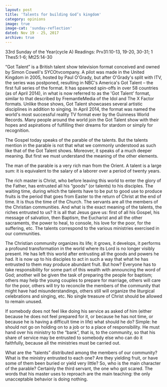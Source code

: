 ```yaml
---
layout: post
title: 'Talents for building God’s kingdom'
category: opinions
image: true
image-cat: 'sunday-reflection'
dated: Nov 19 - 25, 2017
archive: true
---
```


33rd Sunday of the Year(cycle A)
Readings: Prv31:10-13, 19-20, 30-31; 1 Thes5:1-6; Mt25:14-30

“Got Talent” is a British talent show television format conceived and owned by Simon Cowell's SYCOtvcompany. A pilot was made in the United Kingdom in 2005, hosted by Paul O'Grady, but after O'Grady's split with ITV, the series was postponed, resulting in NBC's America's Got Talent – the first full series of the format.  It has spawned spin-offs in over 58 countries (as of April 2014), in what is now referred to as the 'Got Talent' format, similar to that described by FremantleMedia of the Idol and The X Factor formats. Unlike those shows, Got Talent showcases several artistic disciplines in addition to singing. In April 2014, the format was named the world's most successful reality TV format ever by the Guinness World Records.  Many people around the world join the Got Talent show with their hopes and aspirations of fulfilling their dreams for stardom or simply for recognition.

The Gospel today speaks of the parable of the talents.  But the talents mention in the parable is not that what we commonly understood as such like that of the Got Talent shows.  Moreover, it speaks of a much deeper meaning.  But first we must understand the meaning of the other elements.

The man of the parable is a very rich man from the Orient.  A talent is a large sum: it is equivalent to the salary of a laborer over a period of twenty years.

The rich master is Christ, who before leaving this world to enter the glory of the Father, has entrusted all his “goods” (or talents) to his disciples.  The waiting time, during which the talents have to be put to good use to produce fruits is the period that goes from Easter to the return of Christ at the end of time.  It is thus the time of the Church.  The servants are all the members of the Christian communities.  And what is the exact meaning of the talents, the riches entrusted to us?  It is all that Jesus gave us: first of all his Gospel, his message of salvation, then Baptism, the Eucharist and all the other sacraments, the power to heal, to console, his love for the poor, for the suffering, etc.  The talents correspond to the various ministries exercised in our communities.

The Christian community organizes its life; it grows, it develops, it performs a profound transformation in the world where its Lord is no longer visibly present.  He has left this world after entrusting all the goods and powers he had.  It is now up to his disciples to act in such a way that what he has entrusted to them may produce abundant fruit.  But how?  Everyone has to take responsibility for some part of this wealth with announcing the word of God; another will be given the task of preparing the people for baptism; others may help the young couples to prepare for marriage, others will care for the poor, others will try to reconcile the members of the community that might have had misunderstandings, others still will organize the liturgical celebrations and singing, etc.  No single treasure of Christ should be allowed to remain unused.

If somebody does not feel like doing his service as asked of him (either because he does not feel prepared for it, or because he has not time, or because he is having a difficult time in life) what should he do?  Simple: he should not go on holding on to a job or to a place of responsibility.  He must hand over his ministry to the “bank”, that is, to the community, so that his share of service may be entrusted to somebody else who can do it faithfully, because all the ministries must be carried out.

What are the “talents” distributed among the members of our community?  What is the ministry entrusted to each one?  Are they yielding fruit, or have some of them been buried or yield very little?  So, who is the main character of the parable?  Certainly the third servant, the one who got scared.  The words that his master uses to reproach are the main teaching: the only unacceptable behavior is doing nothing.